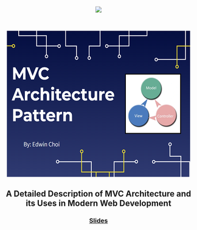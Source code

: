 <br/>
<p align="center">
<img src="https://i.imgur.com/93EWSj5.png" width="50%">
</p>
<br/>
<p align="center">
<img src="https://github.com/ec-coding/MVC-Lecture/blob/main/MVC%20Banner.png" width="">
</p>
<h2 align="center">A Detailed Description of MVC Architecture and its Uses in Modern Web Development</h2>
<p align="center">
<h3 align="center"><a href="https://github.com/ec-coding/MVC-Lecture/blob/main/MVC%20Lecture.pdf" target="_blank" rel="noreferrer">Slides</a></h3>
</p>
